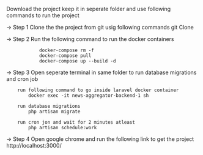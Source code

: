 Download the project keep it in seperate folder and use following commands to run the project

-> Step 1
        Clone the the project from git usig following commands
        git Clone

-> Step 2
        Run the following command to run the docker containers
        
                docker-compose rm -f
                docker-compose pull
                docker-compose up --build -d

-> Step 3
        Open seperate terminal in same folder to run database migrations and cron job

        run following command to go inside laravel docker container
            docker exec -it news-aggregator-backend-1 sh

        run database migrations
            php artisan migrate

        run cron jon and wait for 2 minutes atleast
            php artisan schedule:work

-> Step 4
        Open google chrome and run the following link to get the project
            http://localhost:3000/


